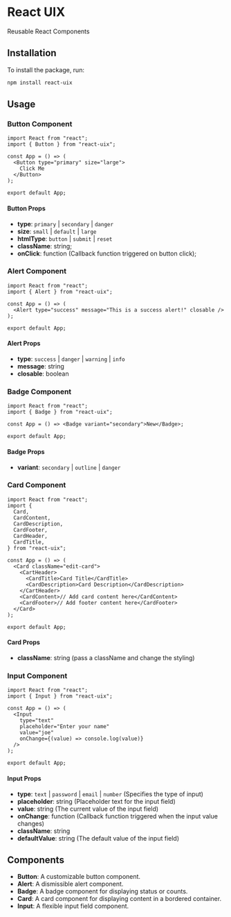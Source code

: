 # React UIX

Reusable React Components

## Installation

To install the package, run:

```sh
npm install react-uix
```

## Usage

### Button Component

```tsx
import React from "react";
import { Button } from "react-uix";

const App = () => (
  <Button type="primary" size="large">
    Click Me
  </Button>
);

export default App;
```

#### Button Props

- **type**: `primary` | `secondary` | `danger`
- **size**: `small` | `default` | `large`
- **htmlType**: `button` | `submit` | `reset`
- **className**: string;
- **onClick**: function (Callback function triggered on button click);

### Alert Component

```tsx
import React from "react";
import { Alert } from "react-uix";

const App = () => (
  <Alert type="success" message="This is a success alert!" closable />
);

export default App;
```

#### Alert Props

- **type**: `success` | `danger` | `warning` | `info`
- **message**: string
- **closable**: boolean

### Badge Component

```tsx
import React from "react";
import { Badge } from "react-uix";

const App = () => <Badge variant="secondary">New</Badge>;

export default App;
```

#### Badge Props

- **variant**: `secondary` | `outline` | `danger`

### Card Component

```tsx
import React from "react";
import {
  Card,
  CardContent,
  CardDescription,
  CardFooter,
  CardHeader,
  CardTitle,
} from "react-uix";

const App = () => (
  <Card className="edit-card">
    <CartHeader>
      <CardTitle>Card Title</CardTitle>
      <CardDescription>Card Description</CardDescription>
    </CartHeader>
    <CardContent>// Add card content here</CardContent>
    <CardFooter>// Add footer content here</CardFooter>
  </Card>
);

export default App;
```

#### Card Props

- **className**: string (pass a className and change the styling)

### Input Component

```tsx
import React from "react";
import { Input } from "react-uix";

const App = () => (
  <Input
    type="text"
    placeholder="Enter your name"
    value="joe"
    onChange={(value) => console.log(value)}
  />
);

export default App;
```

#### Input Props

- **type**: `text` | `password` | `email` | `number` (Specifies the type of input)
- **placeholder**: string (Placeholder text for the input field)
- **value**: string (The current value of the input field)
- **onChange**: function (Callback function triggered when the input value changes)
- **className**: string
- **defaultValue**: string (The default value of the input field)

## Components

- **Button**: A customizable button component.
- **Alert**: A dismissible alert component.
- **Badge**: A badge component for displaying status or counts.
- **Card**: A card component for displaying content in a bordered container.
- **Input**: A flexible input field component.
